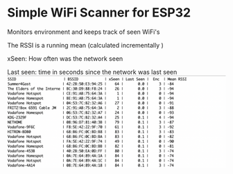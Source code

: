 # Simple WiFi Scanner for ESP32

Monitors environment and keeps track of seen WiFi's

The RSSI is a running mean (calculated incrementally )

xSeen: How often was the network seen

Last seen: time in seconds since the network was last seen
![Screenshot](screenshot.png)